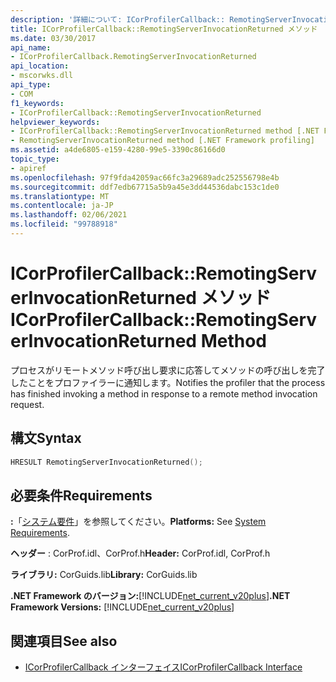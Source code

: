 ```yaml
---
description: '詳細について: ICorProfilerCallback:: RemotingServerInvocationReturned メソッド'
title: ICorProfilerCallback::RemotingServerInvocationReturned メソッド
ms.date: 03/30/2017
api_name:
- ICorProfilerCallback.RemotingServerInvocationReturned
api_location:
- mscorwks.dll
api_type:
- COM
f1_keywords:
- ICorProfilerCallback::RemotingServerInvocationReturned
helpviewer_keywords:
- ICorProfilerCallback::RemotingServerInvocationReturned method [.NET Framework profiling]
- RemotingServerInvocationReturned method [.NET Framework profiling]
ms.assetid: a4de6805-e159-4280-99e5-3390c86166d0
topic_type:
- apiref
ms.openlocfilehash: 97f9fda42059ac66fc3a29689adc252556798e4b
ms.sourcegitcommit: ddf7edb67715a5b9a45e3dd44536dabc153c1de0
ms.translationtype: MT
ms.contentlocale: ja-JP
ms.lasthandoff: 02/06/2021
ms.locfileid: "99788918"
---
```

# <a name="icorprofilercallbackremotingserverinvocationreturned-method"></a><span data-ttu-id="75bac-103">ICorProfilerCallback::RemotingServerInvocationReturned メソッド</span><span class="sxs-lookup"><span data-stu-id="75bac-103">ICorProfilerCallback::RemotingServerInvocationReturned Method</span></span>

<span data-ttu-id="75bac-104">プロセスがリモートメソッド呼び出し要求に応答してメソッドの呼び出しを完了したことをプロファイラーに通知します。</span><span class="sxs-lookup"><span data-stu-id="75bac-104">Notifies the profiler that the process has finished invoking a method in response to a remote method invocation request.</span></span>  
  
## <a name="syntax"></a><span data-ttu-id="75bac-105">構文</span><span class="sxs-lookup"><span data-stu-id="75bac-105">Syntax</span></span>  
  
```cpp  
HRESULT RemotingServerInvocationReturned();  
```  
  
## <a name="requirements"></a><span data-ttu-id="75bac-106">必要条件</span><span class="sxs-lookup"><span data-stu-id="75bac-106">Requirements</span></span>  

 <span data-ttu-id="75bac-107">**:**「[システム要件](../../get-started/system-requirements.md)」を参照してください。</span><span class="sxs-lookup"><span data-stu-id="75bac-107">**Platforms:** See [System Requirements](../../get-started/system-requirements.md).</span></span>  
  
 <span data-ttu-id="75bac-108">**ヘッダー** : CorProf.idl、CorProf.h</span><span class="sxs-lookup"><span data-stu-id="75bac-108">**Header:** CorProf.idl, CorProf.h</span></span>  
  
 <span data-ttu-id="75bac-109">**ライブラリ:** CorGuids.lib</span><span class="sxs-lookup"><span data-stu-id="75bac-109">**Library:** CorGuids.lib</span></span>  
  
 <span data-ttu-id="75bac-110">**.NET Framework のバージョン:**[!INCLUDE[net_current_v20plus](../../../../includes/net-current-v20plus-md.md)]</span><span class="sxs-lookup"><span data-stu-id="75bac-110">**.NET Framework Versions:** [!INCLUDE[net_current_v20plus](../../../../includes/net-current-v20plus-md.md)]</span></span>  
  
## <a name="see-also"></a><span data-ttu-id="75bac-111">関連項目</span><span class="sxs-lookup"><span data-stu-id="75bac-111">See also</span></span>

- [<span data-ttu-id="75bac-112">ICorProfilerCallback インターフェイス</span><span class="sxs-lookup"><span data-stu-id="75bac-112">ICorProfilerCallback Interface</span></span>](icorprofilercallback-interface.md)
